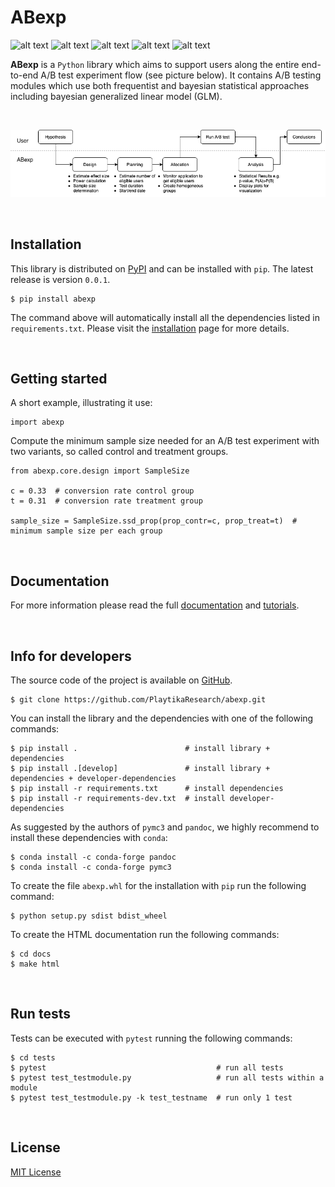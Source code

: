 [comment]: <> (Modify also docs/installation.rst if change the README.md)
[comment]: <> (Modify also LICENSE.rst if change the README.md)

ABexp
=====

[comment]: <> (Modify also docs/badges.rst if you change the badges)
[comment]: <> (Modify also LICENSE.rst if you change the license)
![alt text](https://img.shields.io/badge/build-passing-brightgreen)
![alt text](https://img.shields.io/badge/docs-passing-brightgreen)
![alt text](https://img.shields.io/badge/coverage-95%25-green)
![alt text](https://img.shields.io/badge/version-0.0.1-blue)
![alt text](https://img.shields.io/badge/license-MIT-blue)

**ABexp**  is a ``Python`` library which aims to support users along the entire end-to-end A/B test experiment flow
(see picture below). It contains A/B testing modules which use both frequentist and bayesian statistical approaches
including bayesian generalized linear model (GLM).

<br/>

![A/B testing experiment flow](docs/img/experiment_flow.png)

<br/>


Installation
------------

This library is distributed on [PyPI](https://pypi.org/) and
can be installed with ``pip``. The latest release is version ``0.0.1``.

~~~~~~~~~~~~~~~~~~~~~~~~~~~~~~~~~~~~~~~~~~~~~~~~~~~~~~~~~~~~~~~~~~~~~~~~~~~~~~~~~~~~~~~~~~~~~~~~~~~~~~~~~~~~~~~~~~~~~~~~
$ pip install abexp
~~~~~~~~~~~~~~~~~~~~~~~~~~~~~~~~~~~~~~~~~~~~~~~~~~~~~~~~~~~~~~~~~~~~~~~~~~~~~~~~~~~~~~~~~~~~~~~~~~~~~~~~~~~~~~~~~~~~~~~~

The command above will automatically install all the dependencies listed in ``requirements.txt``. Please visit the
[installation](https://github.com/PlaytikaResearch/abexp)
page for more details.

<br/>

Getting started
---------------
A short example, illustrating it use:

~~~~~~~~~~~~~~~
import abexp
~~~~~~~~~~~~~~~

Compute the minimum sample size needed for an A/B test experiment with two variants, so called control and treatment
groups.

~~~~~~~~~~~~~~~~~~~~~~~~~~~~~~~~~~~~~~~~~~~~~~~~~~~~~~~~~~~~~~~~~~~~~~~~~~~~~~~~~~~~~~~~~~~~~~~~~~~
from abexp.core.design import SampleSize

c = 0.33  # conversion rate control group
t = 0.31  # conversion rate treatment group

sample_size = SampleSize.ssd_prop(prop_contr=c, prop_treat=t)  # minimum sample size per each group
~~~~~~~~~~~~~~~~~~~~~~~~~~~~~~~~~~~~~~~~~~~~~~~~~~~~~~~~~~~~~~~~~~~~~~~~~~~~~~~~~~~~~~~~~~~~~~~~~~~

<br/>

Documentation
-------------
For more information please read the full
[documentation](https://github.com/PlaytikaResearch/abexp)
and
[tutorials](https://github.com/PlaytikaResearch/abexp).

<br/>

Info for developers
-------------------

The source code of the project is available on [GitHub](https://github.com/PlaytikaResearch/abexp).

~~~~~~~~~~~~~~~~~~~~~~~~~~~~~~~~~~~~~~~~~~~~~~~~~~~~~~~~~~~~
$ git clone https://github.com/PlaytikaResearch/abexp.git
~~~~~~~~~~~~~~~~~~~~~~~~~~~~~~~~~~~~~~~~~~~~~~~~~~~~~~~~~~~~

You can install the library and the dependencies with one of the following commands:

~~~~~~~~~~~~~~~~~~~~~~~~~~~~~~~~~~~~~~~~~~~~~~~~~~~~~~~~~~~~~~~~~~~~~~~~~~~~~~~~~~~~~~~~~~~~~~~~
$ pip install .                        # install library + dependencies
$ pip install .[develop]               # install library + dependencies + developer-dependencies
$ pip install -r requirements.txt      # install dependencies
$ pip install -r requirements-dev.txt  # install developer-dependencies
~~~~~~~~~~~~~~~~~~~~~~~~~~~~~~~~~~~~~~~~~~~~~~~~~~~~~~~~~~~~~~~~~~~~~~~~~~~~~~~~~~~~~~~~~~~~~~~~

As suggested by the authors of ``pymc3`` and ``pandoc``, we highly recommend to install these dependencies with
``conda``:

~~~~~~~~~~~~~~~~~~~~~~~~~~~~~~~~~~~~~
$ conda install -c conda-forge pandoc
$ conda install -c conda-forge pymc3
~~~~~~~~~~~~~~~~~~~~~~~~~~~~~~~~~~~~~

To create the file ``abexp.whl`` for the installation with ``pip`` run the following command:

~~~~~~~~~~~~~~~~~~~~~~~~~~~~~~~~~~~
$ python setup.py sdist bdist_wheel
~~~~~~~~~~~~~~~~~~~~~~~~~~~~~~~~~~~

To create the HTML documentation run the following commands:

~~~~~~~~~~~
$ cd docs
$ make html
~~~~~~~~~~~

<br/>

Run tests
---------

Tests can be executed with ``pytest`` running the following commands:

~~~~~~~~~~~~~~~~~~~~~~~~~~~~~~~~~~~~~~~~~~~~~~~~~~~~~~~~~~~~~~~~~~~~~~~~~~~~~~
$ cd tests
$ pytest                                      # run all tests
$ pytest test_testmodule.py                   # run all tests within a module
$ pytest test_testmodule.py -k test_testname  # run only 1 test
~~~~~~~~~~~~~~~~~~~~~~~~~~~~~~~~~~~~~~~~~~~~~~~~~~~~~~~~~~~~~~~~~~~~~~~~~~~~~~

<br/>

License
-------

[MIT License](LICENSE)
